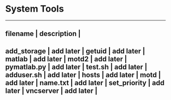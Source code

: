 # System Tools
------------------------
filename | description |
-----------------------
add_storage  | add later |
getuid       | add later |
matlab       | add later |
motd2        | add later |
pymatlab.py  | add later |
test.sh      | add later |
adduser.sh   | add later |
hosts        | add later |
motd         | add later |
name.txt     | add later |
set_priority | add later |
vncserver    | add later |
---------------------------